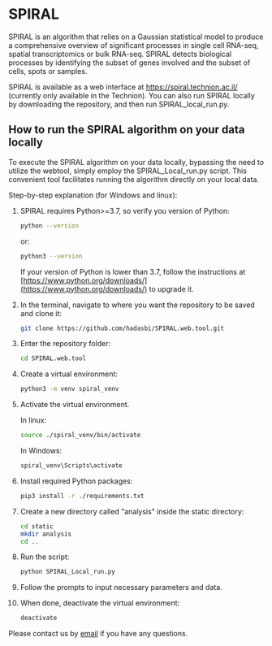 # SPIRAL
SPIRAL is an algorithm that relies on a Gaussian statistical model to produce a comprehensive overview of significant
processes in single cell RNA-seq, spatial transcriptomics or bulk RNA-seq. SPIRAL detects biological processes by
identifying the subset of genes involved and the subset of cells, spots or samples.

SPIRAL is available as a web interface at https://spiral.technion.ac.il/ (currently only available in the Technion).
You can also run SPIRAL locally by downloading the repository, and then run SPIRAL_local_run.py.

## How to run the SPIRAL algorithm on your data locally
To execute the SPIRAL algorithm on your data locally, bypassing the need to utilize the webtool, simply employ the SPIRAL_Local_run.py script. 
This convenient tool facilitates running the algorithm directly on your local data.

Step-by-step explanation (for Windows and linux):

1. SPIRAL requires Python>=3.7, so verify you version of Python:
    ```sh 
    python --version
    ```
    or:
    ```sh 
    python3 --version
    ```
    If your version of Python is lower than 3.7, follow the instructions at [https://www.python.org/downloads/](https://www.python.org/downloads/) to upgrade it.

2. In the terminal, navigate to where you want the repository to be saved and clone it:
    ```sh 
    git clone https://github.com/hadasbi/SPIRAL.web.tool.git
    ```
3. Enter the repository folder:
    ```sh 
    cd SPIRAL.web.tool
    ```
4. Create a virtual environment:
    ```sh 
    python3 -m venv spiral_venv
    ```
5. Activate the virtual environment.
    
    In linux:
    ```sh 
    source ./spiral_venv/bin/activate
    ```
    In Windows:
    ```sh 
    spiral_venv\Scripts\activate
    ```
6. Install required Python packages:
    ```sh 
    pip3 install -r ./requirements.txt
    ```
7. Create a new directory called "analysis" inside the static directory:
    ```sh 
    cd static
    mkdir analysis
    cd ..
    ```
8. Run the script:
    ```sh 
    python SPIRAL_Local_run.py
    ```
9. Follow the prompts to input necessary parameters and data.
10. When done, deactivate the virtual environment:
    ```sh 
    deactivate
    ```

Please contact us by [email](hadas.biran@campus.technion.ac.il) if you have any questions.
